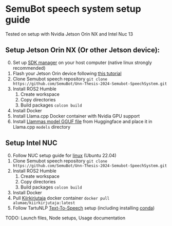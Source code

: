 # SemuBot speech system setup guide
Tested on setup with Nvidia Jetson Orin NX and Intel Nuc 13

## Setup Jetson Orin NX (Or other Jetson device):

0. Set up [SDK manager](https://docs.nvidia.com/sdk-manager/download-run-sdkm/index.html) on your host computer (native linux strongly recommended)
1. Flash your Jetson Orin device following [this tutorial](https://docs.nvidia.com/sdk-manager/install-with-sdkm-jetson/index.html) 
1. Clone Semubot speech repository `git clone https://github.com/SemuBot/Unn-Thesis-2024-Semubot-SpeechSystem.git`
1. Install ROS2 Humble
    1. Create workspace
    2. Copy directories
    3. Build packages `colcon build`
1. Install Docker
1. Install Llama.cpp Docker container with Nvidia GPU support 
1. Install [Llammas model GGUF file](https://huggingface.co/AlbertUnn/LlammasGGUF) from Huggingface and place it in Llama.cpp `models` directory




## Setup Intel NUC

0. Follow NUC setup guide for [linux](https://ubuntu.com/download/intel-nuc-desktop) (Ubuntu 22.04)
1. Clone Semubot speech repository `git clone https://github.com/SemuBot/Unn-Thesis-2024-Semubot-SpeechSystem.git`
1. Install ROS2 Humble
    1. Create workspace
    2. Copy directories
    3. Build packages `colcon build`
1. Install Docker
1. Pull [Kiirkirjutaja](https://github.com/alumae/kiirkirjutaja) docker container `docker pull alumae/kiirkirjutaja:latest`
1. Follow TartuNLP [Text-To-Speech](https://koodivaramu.eesti.ee/tartunlp/text-to-speech) setup (including installing [conda](https://docs.conda.io/projects/conda/en/latest/user-guide/install/linux.html))


TODO: Launch files, Node setups, Usage documentation